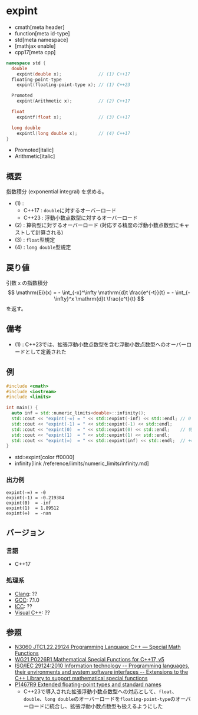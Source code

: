 # expint
* cmath[meta header]
* function[meta id-type]
* std[meta namespace]
* [mathjax enable]
* cpp17[meta cpp]

```cpp
namespace std {
  double
    expint(double x);              // (1) C++17
  floating-point-type
    expint(floating-point-type x); // (1) C++23

  Promoted
    expint(Arithmetic x);          // (2) C++17

  float
    expintf(float x);              // (3) C++17

  long double
    expintl(long double x);        // (4) C++17
}
```
* Promoted[italic]
* Arithmetic[italic]

## 概要
指数積分 (exponential integral) を求める。

- (1) :
    - C++17 : `double`に対するオーバーロード
    - C++23 : 浮動小数点数型に対するオーバーロード
- (2) : 算術型に対するオーバーロード (対応する精度の浮動小数点数型にキャストして計算される)
- (3) : `float`型規定
- (4) : `long double`型規定


## 戻り値
引数 `x` の指数積分
$$ \mathrm{Ei}(x) = - \int_{-x}^\infty \mathrm{d}t \frac{e^{-t}}{t} = - \int_{-\infty}^x \mathrm{d}t \frac{e^t}{t} $$
を返す。


## 備考
- (1) : C++23では、拡張浮動小数点数型を含む浮動小数点数型へのオーバーロードとして定義された


## 例
```cpp example
#include <cmath>
#include <iostream>
#include <limits>

int main() {
  auto inf = std::numeric_limits<double>::infinity();
  std::cout << "expint(-∞) = " << std::expint(-inf) << std::endl; // 0
  std::cout << "expint(-1) = " << std::expint(-1) << std::endl;
  std::cout << "expint(0)  = " << std::expint(0) << std::endl;    // 特異点 (-∞)
  std::cout << "expint(1)  = " << std::expint(1) << std::endl;
  std::cout << "expint(∞)  = " << std::expint(inf) << std::endl;  // +∞
}
```
* std::expint[color ff0000]
* infinity[link /reference/limits/numeric_limits/infinity.md]

### 出力例
```
expint(-∞) = -0
expint(-1) = -0.219384
expint(0)  = -inf
expint(1)  = 1.89512
expint(∞)  = -nan
```

## バージョン
### 言語
- C++17

### 処理系
- [Clang](/implementation.md#clang): ??
- [GCC](/implementation.md#gcc): 7.1.0
- [ICC](/implementation.md#icc): ??
- [Visual C++](/implementation.md#visual_cpp): ??

## 参照
- [N3060 JTC1.22.29124 Programming Language C++ — Special Math Functions](http://www.open-std.org/jtc1/sc22/wg21/docs/papers/2010/n3060.pdf)
- [WG21 P0226R1 Mathematical Special Functions for C++17, v5](https://isocpp.org/files/papers/P0226R1.pdf)
- [ISO/IEC 29124:2010 Information technology -- Programming languages, their environments and system software interfaces -- Extensions to the C++ Library to support mathematical special functions](https://www.iso.org/standard/50511.html)
- [P1467R9 Extended floating-point types and standard names](https://www.open-std.org/jtc1/sc22/wg21/docs/papers/2022/p1467r9.html)
    - C++23で導入された拡張浮動小数点数型への対応として、`float`、`double`、`long double`のオーバーロードを`floating-point-type`のオーバーロードに統合し、拡張浮動小数点数型も扱えるようにした

